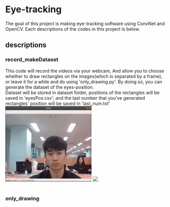 # Eye-tracking
The goal of this project is making eye-tracking software using ConvNet and OpenCV. Each descriptions of the codes in this project is below.

## descriptions
### record_makeDataset
This code will record the videos via your webcam, And allow you to choose whether to draw rectangles on the images(which is separated by a frame), or leave it for a while and do using 'only_drawing.py'. By doing so, you can generate the dataset of the eyes-position.<br> Dataset will be stored in dataset folder, positions of the rectangles will be saved in 'eyesPos.csv', and the last number that you've generated rectangles' position will be saved in 'last_num.txt'<br>
<img src=gif/recording.gif width="270px" />
<img src=gif/drawing.gif width="270px"/>
<br>
<br>


### only_drawing

